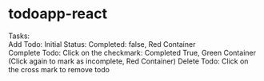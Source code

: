 <h1>todoapp-react</h1>
Tasks: <br>
Add Todo: Initial Status: Completed: false, Red Container <br>
Complete Todo: Click on the checkmark: Completed True, Green Container (Click again to mark as incomplete, Red Container)
Delete Todo: Click on the cross mark to remove todo
